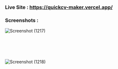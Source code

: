 ### Live Site : https://quickcv-maker.vercel.app/
### Screenshots :
![Screenshot (1217)](https://github.com/user-attachments/assets/184d4df6-c0c7-4177-a98a-fb977a9dcd6e)
<br><br><br><br><br><br>
![Screenshot (1218)](https://github.com/user-attachments/assets/426e064d-8e32-437b-ab00-79b37fabbc4f)

